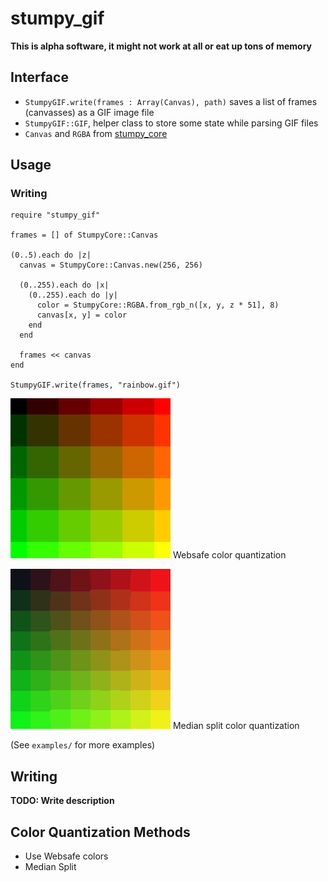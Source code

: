 # stumpy_gif

__This is alpha software, it might not work at all or eat up tons of memory__

## Interface

* `StumpyGIF.write(frames : Array(Canvas), path)` saves a list of frames (canvasses) as a GIF image file
* `StumpyGIF::GIF`, helper class to store some state while parsing GIF files
* `Canvas` and `RGBA` from [stumpy_core](https://github.com/l3kn/stumpy_core)

## Usage

### Writing

``` crystal
require "stumpy_gif"

frames = [] of StumpyCore::Canvas

(0..5).each do |z|
  canvas = StumpyCore::Canvas.new(256, 256)

  (0..255).each do |x|
    (0..255).each do |y|
      color = StumpyCore::RGBA.from_rgb_n([x, y, z * 51], 8)
      canvas[x, y] = color
    end
  end

  frames << canvas
end

StumpyGIF.write(frames, "rainbow.gif")
```

![GIF image with an animated color gradient](examples/rainbow_websafe.gif)
Websafe color quantization

![GIF image with an animated color gradient](examples/rainbow_median_split.gif)
Median split color quantization

(See `examples/` for more examples)

## Writing

__TODO: Write description__

## Color Quantization Methods

* Use Websafe colors
* Median Split
